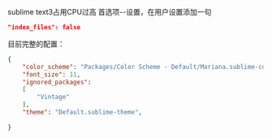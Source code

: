 sublime text3占用CPU过高
	首选项--设置，在用户设置添加一句

```json
"index_files": false
```

目前完整的配置：
```json
{
	"color_scheme": "Packages/Color Scheme - Default/Mariana.sublime-color-scheme",
	"font_size": 11,
	"ignored_packages":
	[
		"Vintage"
	],
	"theme": "Default.sublime-theme",
	
}
```